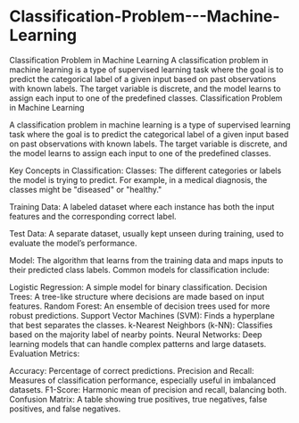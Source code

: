# Classification-Problem---Machine-Learning
Classification Problem in Machine Learning  A classification problem in machine learning is a type of supervised learning task where the goal is to predict the categorical label of a given input based on past observations with known labels. The target variable is discrete, and the model learns to assign each input to one of the predefined classes.
Classification Problem in Machine Learning

A classification problem in machine learning is a type of supervised learning task where the goal is to predict the categorical label of a given input based on past observations with known labels. The target variable is discrete, and the model learns to assign each input to one of the predefined classes.

Key Concepts in Classification:
Classes: The different categories or labels the model is trying to predict. For example, in a medical diagnosis, the classes might be "diseased" or "healthy."

Training Data: A labeled dataset where each instance has both the input features and the corresponding correct label.

Test Data: A separate dataset, usually kept unseen during training, used to evaluate the model’s performance.

Model: The algorithm that learns from the training data and maps inputs to their predicted class labels. Common models for classification include:

Logistic Regression: A simple model for binary classification.
Decision Trees: A tree-like structure where decisions are made based on input features.
Random Forest: An ensemble of decision trees used for more robust predictions.
Support Vector Machines (SVM): Finds a hyperplane that best separates the classes.
k-Nearest Neighbors (k-NN): Classifies based on the majority label of nearby points.
Neural Networks: Deep learning models that can handle complex patterns and large datasets.
Evaluation Metrics:

Accuracy: Percentage of correct predictions.
Precision and Recall: Measures of classification performance, especially useful in imbalanced datasets.
F1-Score: Harmonic mean of precision and recall, balancing both.
Confusion Matrix: A table showing true positives, true negatives, false positives, and false negatives.
